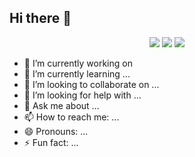 ## Hi there 👋
<p align="center">
  <a href="https://www.linkedin.com/in/kareemdiaa" target="_blank"><img src="https://img.shields.io/badge/-LinkedIn-0077B5?style=flat-square&logo=Linkedin&logoColor=white"/></a>
  <a href="https://github.com/kareemdiaa" target="_blank"><img src="https://img.shields.io/github/followers/kareemdiaa?label=Follow&style=social"/></a>
  <a href="mailto:kareem.diaa.official@gmail.com"><img src="https://img.shields.io/badge/Email-D14836?style=flat-square&logo=gmail&logoColor=white"/></a>
</p>


- 🔭 I’m currently working on
- 🌱 I’m currently learning ...
- 👯 I’m looking to collaborate on ...
- 🤔 I’m looking for help with ...
- 💬 Ask me about ...
- 📫 How to reach me: ...
- 😄 Pronouns: ...
- ⚡ Fun fact: ...


